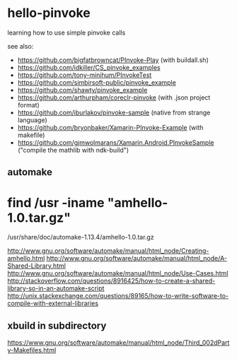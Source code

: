 # hello-pinvoke
learning how to use simple pinvoke calls

see also:

- https://github.com/bigfatbrowncat/PInvoke-Play (with buildall.sh)
- https://github.com/idkiller/CS_pinvoke_examples
- https://github.com/tony-minihum/PInvokeTest
- https://github.com/simbirsoft-public/pinvoke_example
- https://github.com/shawty/pinvoke_example
- https://github.com/arthurpham/coreclr-pinvoke (with .json project format)
- https://github.com/iburlakov/pinvoke-sample (native from strange language)
- https://github.com/bryonbaker/Xamarin-PInvoke-Example (with makefile)
- https://github.com/gjmwolmarans/Xamarin.Android.PInvokeSample ("compile the mathlib with ndk-build")

## automake

# find /usr -iname "amhello-1.0.tar.gz"
/usr/share/doc/automake-1.13.4/amhello-1.0.tar.gz

http://www.gnu.org/software/automake/manual/html_node/Creating-amhello.html
http://www.gnu.org/software/automake/manual/html_node/A-Shared-Library.html
http://www.gnu.org/software/automake/manual/html_node/Use-Cases.html
http://stackoverflow.com/questions/8916425/how-to-create-a-shared-library-so-in-an-automake-script
http://unix.stackexchange.com/questions/89165/how-to-write-software-to-compile-with-external-libraries

## xbuild in subdirectory

https://www.gnu.org/software/automake/manual/html_node/Third_002dParty-Makefiles.html
